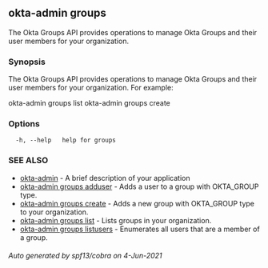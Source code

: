 ## okta-admin groups

The Okta Groups API provides operations to manage Okta Groups and their user members for your organization.

### Synopsis


The Okta Groups API provides operations to manage Okta Groups and their user members for your organization. For example:

okta-admin groups list
okta-admin groups create
	

### Options

```
  -h, --help   help for groups
```

### SEE ALSO

* [okta-admin](okta-admin.md)	 - A brief description of your application
* [okta-admin groups adduser](okta-admin_groups_adduser.md)	 - Adds a user to a group with OKTA_GROUP type.
* [okta-admin groups create](okta-admin_groups_create.md)	 - Adds a new group with OKTA_GROUP type to your organization.
* [okta-admin groups list](okta-admin_groups_list.md)	 - Lists groups in your organization.
* [okta-admin groups listusers](okta-admin_groups_listusers.md)	 - Enumerates all users that are a member of a group.

###### Auto generated by spf13/cobra on 4-Jun-2021
